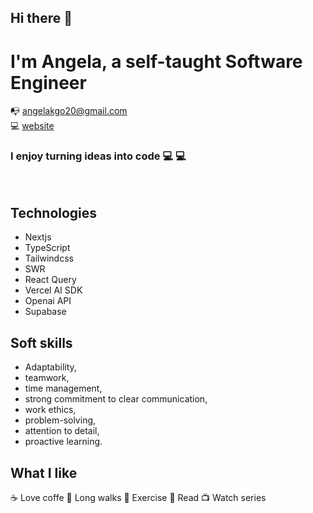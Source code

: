 ## Hi there 👋 
# I'm Angela, a self-taught Software Engineer 
📭 angelakgo20@gmail.com</br>
💻 [website](https://portfolio-angela-goncalves.vercel.app/) </br>
### I enjoy turning ideas into code :computer: :computer:
</br>

## Technologies
- Nextjs
- TypeScript
- Tailwindcss
- SWR
- React Query
- Vercel AI SDK 
- Openai API
- Supabase

## Soft skills
- Adaptability,
- teamwork,
- time management,
- strong commitment to clear communication,
- work ethics,
- problem-solving,
- attention to detail,
- proactive learning.

## What I like
:coffee: Love coffe :runner: Long walks  💪 Exercise 📖 Read :tv: Watch series

